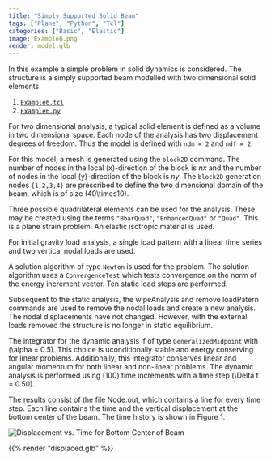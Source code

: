 ```yaml
---
title: "Simply Supported Solid Beam"
tags: ["Plane", "Python", "Tcl"]
categories: ["Basic", "Elastic"]
image: Example6.png
render: model.glb
---
```


In this example a simple problem in solid dynamics is considered. The
structure is a simply supported beam modelled with two dimensional solid
elements.

1.  [`Example6.tcl`](Example6.tcl)
2.  [`Example6.py`](Example6.py)

For two dimensional analysis, a typical solid element is defined as a
volume in two dimensional space. Each node of the analysis has two
displacement degrees of freedom. Thus the model is defined with
`ndm = 2` and `ndf = 2`. 

For this model, a mesh is generated using
the `block2D` command. The number of nodes in the local \(x\)-direction of
the block is $nx$ and the number of nodes in the local \(y\)-direction of
the block is $ny$. The `block2D` generation nodes `{1,2,3,4}` are prescribed
to define the two dimensional domain of the beam, which is of size
\(40\times10\).

Three possible quadrilateral elements can be used for the analysis.
These may be created using the terms `"BbarQuad"`, `"EnhancedQuad"` or
`"Quad"`. This is a plane strain problem. An elastic isotropic material is
used.

For initial gravity load analysis, a single load pattern with a linear
time series and two vertical nodal loads are used.

A solution algorithm of type `Newton` is used for the problem. The
solution algorithm uses a `ConvergenceTest` which tests convergence on the
norm of the energy increment vector. Ten static load steps are
performed.

Subsequent to the static analysis, the wipeAnalysis and remove
loadPatern commands are used to remove the nodal loads and create a new
analysis. The nodal displacements have not changed. However, with the
external loads removed the structure is no longer in static equilibrium.

The integrator for the dynamic analysis if of type `GeneralizedMidpoint`
with \(\alpha = 0.5\). This choice is uconditionally stable and energy
conserving for linear problems. Additionally, this integrator conserves
linear and angular momentum for both linear and non-linear problems. The
dynamic analysis is performed using \(100\) time increments with a time
step \(\Delta t = 0.50\).


The results consist of the file Node.out, which contains a line for
every time step. Each line contains the time and the vertical
displacement at the bottom center of the beam. The time history is shown
in Figure 1.

![Displacement vs. Time for Bottom Center of Beam](SS.svg)


{{% render "displaced.glb" %}}


